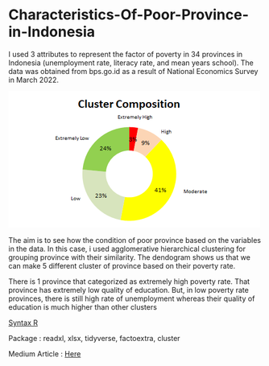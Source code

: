 # Characteristics-Of-Poor-Province-in-Indonesia
I used 3 attributes to represent the factor of poverty in 34 provinces in Indonesia (unemployment rate, literacy rate, and mean years school). The data was obtained from bps.go.id as a result of National Economics Survey in March 2022. 

![image](https://github.com/dewikinasih/Characteristics-Of-Poor-Province-in-Indonesia/blob/f42ba476f488280a4a90e34b73e30b48f5c51eed/miskin.png)

The aim is to see how the condition of poor province based on the variables in the data. In this case, i used agglomerative hierarchical clustering for grouping province with their similarity. The dendogram shows us that we can make 5 different cluster of province based on their poverty rate.

There is 1 province that categorized as extremely high poverty rate. That province has extremely low quality of education. But, in low poverty rate provinces, there is still high rate of unemployment whereas their quality of education is much higher than other clusters

[Syntax R](https://github.com/dewikinasih/Characteristics-Of-Poor-Province-in-Indonesia/blob/ddb3944f1ddf8fba65059509e0906c022ce2ba6e/Characteristic%20of%20Poor%20Province.R)

Package : readxl, xlsx, tidyverse, factoextra, cluster

Medium Article : [Here](https://dewikinasih.medium.com/hierarchical-agglomerative-clustering-untuk-karakterisasi-provinsi-miskin-di-indonesia-dengan-9121f8e7afc7)
